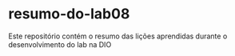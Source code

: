 # resumo-do-lab08
Este repositório contém o resumo das lições aprendidas durante o desenvolvimento do lab na DIO
